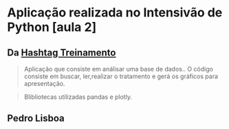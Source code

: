 # Aplicação realizada no Intensivão de Python [aula 2]
## Da [Hashtag Treinamento](https://www.hashtagtreinamentos.com/)

> Aplicação que consiste em análisar uma base de dados..
> O código consiste em buscar, ler,realizar o tratamento e gerá os gráficos para apresentação.

> Blibliotecas utilizadas pandas e plotly.


## Pedro Lisboa
